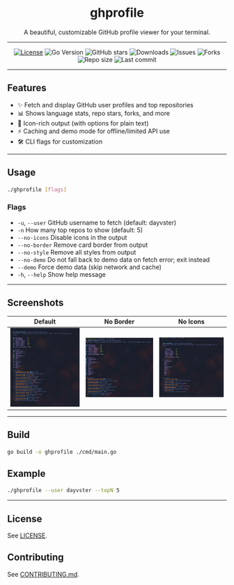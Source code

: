 <div align="center">

# ghprofile 

A beautiful, customizable GitHub profile viewer for your terminal.

---

<p>
  <a href="LICENSE"><img src="https://img.shields.io/badge/license-MIT-blue.svg" alt="License"></a>
  <img src="https://img.shields.io/badge/go-1.21+-00ADD8.svg" alt="Go Version">
  <img src="https://img.shields.io/github/stars/dayvster/ghrepo?style=social" alt="GitHub stars">
  <img src="https://img.shields.io/github/downloads/dayvster/ghrepo/total.svg" alt="Downloads">
  <img src="https://img.shields.io/github/issues/dayvster/ghrepo.svg" alt="Issues">
  <img src="https://img.shields.io/github/forks/dayvster/ghrepo.svg" alt="Forks">
  <img src="https://img.shields.io/github/repo-size/dayvster/ghrepo.svg" alt="Repo size">
  <img src="https://img.shields.io/github/last-commit/dayvster/ghrepo.svg" alt="Last commit">
</p>

</div>

---

## Features
- ✨ Fetch and display GitHub user profiles and top repositories
- 📊 Shows language stats, repo stars, forks, and more
- 🎨 Icon-rich output (with options for plain text)
- ⚡ Caching and demo mode for offline/limited API use
- 🛠️ CLI flags for customization

---

## Usage
```sh
./ghprofile [flags]
```

### Flags
- `-u`, `--user`        GitHub username to fetch (default: dayvster)
- `-n`                  How many top repos to show (default: 5)
- `--no-icons`          Disable icons in the output
- `--no-border`         Remove card border from output
- `--no-style`          Remove all styles from output
- `--no-demo`           Do not fall back to demo data on fetch error; exit instead
- `--demo`              Force demo data (skip network and cache)
- `-h`, `--help`        Show help message

---

## Screenshots
| Default | No Border | No Icons |
|---------|-----------|----------|
| ![ghprofile demo](screenshots/basic.png) | ![No border](screenshots/no-border.png) | ![No icons](screenshots/no-icons.png) |

---

## Build
```sh
go build -o ghprofile ./cmd/main.go
```

## Example
```sh
./ghprofile --user dayvster --topN 5
```

---

## License
See [LICENSE](LICENSE).

## Contributing
See [CONTRIBUTING.md](CONTRIBUTING.md).
